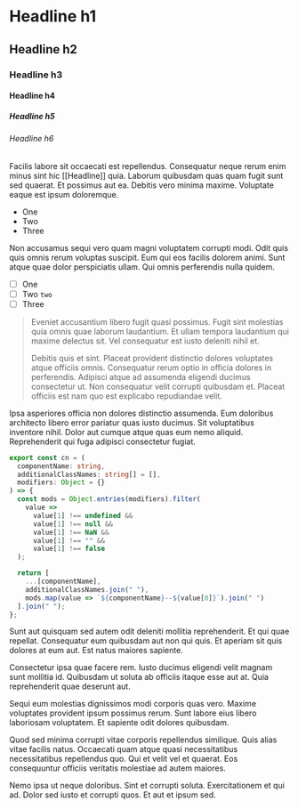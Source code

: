 # Headline h1

## Headline h2

### Headline h3

#### Headline h4

##### Headline h5

###### Headline h6

Facilis labore sit occaecati est repellendus. Consequatur neque rerum enim minus sint hic [[Headline]] quia. Laborum quibusdam quas quam fugit sunt sed quaerat. Et possimus aut ea. Debitis vero minima maxime. Voluptate eaque est ipsum doloremque.

- One
- Two
- Three

Non accusamus sequi vero quam magni voluptatem corrupti modi. Odit quis quis omnis rerum voluptas suscipit. Eum qui eos facilis dolorem animi. Sunt atque quae dolor perspiciatis ullam. Qui omnis perferendis nulla quidem.

- [ ] One 
- [ ] Two `two`
- [ ] Three 

> Eveniet accusantium libero fugit quasi possimus. Fugit sint molestias quia omnis quae laborum laudantium. Et ullam tempora laudantium qui maxime delectus sit. Vel consequatur est iusto deleniti nihil et.
> 
> Debitis quis et sint. Placeat provident distinctio dolores voluptates atque officiis omnis. Consequatur rerum optio in officia dolores in perferendis. Adipisci atque ad assumenda eligendi ducimus consectetur ut. Non consequatur velit corrupti quibusdam et. Placeat officiis est nam quo est explicabo repudiandae velit.

Ipsa asperiores officia non dolores distinctio assumenda. Eum doloribus architecto libero error pariatur quas iusto ducimus. Sit voluptatibus inventore nihil. Dolor aut cumque atque quas eum nemo aliquid. Reprehenderit qui fuga adipisci consectetur fugiat.

```ts
export const cn = (
  componentName: string,
  additionalClassNames: string[] = [],
  modifiers: Object = {}
) => {
  const mods = Object.entries(modifiers).filter(
    value =>
      value[1] !== undefined &&
      value[1] !== null &&
      value[1] !== NaN &&
      value[1] !== "" &&
      value[1] !== false
  );

  return [
    ...[componentName],
    additionalClassNames.join(" "),
    mods.map(value => `${componentName}--${value[0]}`).join(" ")
  ].join(" ");
};
```

Sunt aut quisquam sed autem odit deleniti mollitia reprehenderit. Et qui quae repellat. Consequatur eum quibusdam aut non qui quis. Et aperiam sit quis dolores at eum aut. Est natus maiores sapiente.

Consectetur ipsa quae facere rem. Iusto ducimus eligendi velit magnam sunt mollitia id. Quibusdam ut soluta ab officiis itaque esse aut at. Quia reprehenderit quae deserunt aut.

Sequi eum molestias dignissimos modi corporis quas vero. Maxime voluptates provident ipsum possimus rerum. Sunt labore eius libero laboriosam voluptatem. Et sapiente odit dolores quibusdam.

Quod sed minima corrupti vitae corporis repellendus similique. Quis alias vitae facilis natus. Occaecati quam atque quasi necessitatibus necessitatibus repellendus quo. Qui et velit vel et quaerat. Eos consequuntur officiis veritatis molestiae ad autem maiores.

Nemo ipsa ut neque doloribus. Sint et corrupti soluta. Exercitationem et qui ad. Dolor sed iusto et corrupti quos. Et aut et ipsum sed.